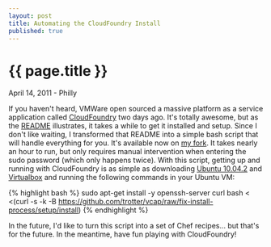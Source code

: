 ```yaml
---
layout: post
title: Automating the CloudFoundry Install
published: true
---
```


# {{ page.title }}

<p class="meta">April 14, 2011 - Philly</p>

If you haven't heard, VMWare open sourced a massive platform as a service
application called [CloudFoundry](http://cloudfoundry.org/) two days ago.  It's
totally awesome, but as the
[README](https://github.com/cloudfoundry/vcap/blob/master/README) illustrates,
it takes a while to get it installed and setup. Since I don't like waiting, I
transformed that README into a simple bash script that will handle everything
for you. It's available now on [my
fork](https://github.com/trotter/vcap/tree/fix-install-process-part-deux). It takes
nearly an hour to run, but only requires manual intervention when entering the
sudo password (which only happens twice). With this script, getting up and
running with CloudFoundry is as simple as downloading [Ubuntu
10.04.2](http://www.ubuntu.com/business/get-ubuntu/download) and
[Virtualbox](http://www.virtualbox.org/) and running the following commands in your Ubuntu VM:

{% highlight bash %}
    sudo apt-get install -y openssh-server curl
    bash < <(curl -s -k -B https://github.com/trotter/vcap/raw/fix-install-process/setup/install)
{% endhighlight %}

In the future, I'd like to turn this script into a set of Chef recipes... but
that's for the future. In the meantime, have fun playing with CloudFoundry!
